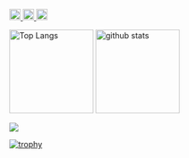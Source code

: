 <p align="left">
  <a href="https://github.com/levyxx">
    <img height="20" src="https://komarev.com/ghpvc/?username=levyxx" />
  </a>
  <a href="http://qiita.com/levyx">
    <img height="20" src="https://qiita-badge.apiapi.app/s/levyx/posts.svg" />
  </a>
  <a href="http://qiita.com/levyx">
    <img height="20" src="https://qiita-badge.apiapi.app/s/levyx/contributions.svg" />
  </a>
</p>

<p align="left"> 
  <img alt="Top Langs" height="150px" src="https://github-readme-stats.vercel.app/api/top-langs/?username=levyxx&layout=compact&show_icons=true&theme=tokyonight" />
  <img alt="github stats" height="150px" src="https://github-readme-stats.vercel.app/api?username=levyxx&theme=tokyonight&show_icons=ture" />
</p>

![](https://github-profile-summary-cards.vercel.app/api/cards/profile-details?username=levyxx&theme=tokyonight&show_icons=ture)


[![trophy](https://github-profile-trophy.vercel.app/?username=levyxx&theme=tokyonight&column=8
)](https://github.com/ryo-ma/github-profile-trophy)

